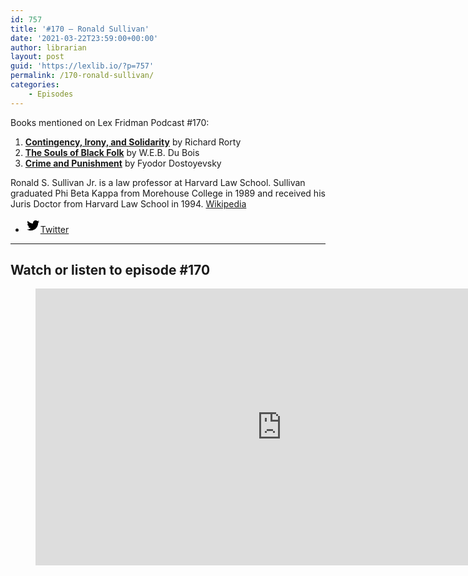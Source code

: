 ```yaml
---
id: 757
title: '#170 – Ronald Sullivan'
date: '2021-03-22T23:59:00+00:00'
author: librarian
layout: post
guid: 'https://lexlib.io/?p=757'
permalink: /170-ronald-sullivan/
categories:
    - Episodes
---
```


Books mentioned on Lex Fridman Podcast #170:

1. **[Contingency, Irony, and Solidarity](https://amzn.to/3Yf4dlS)** by Richard Rorty
2. [**The Souls of Black Folk**](https://amzn.to/3BpxlNA) by W.E.B. Du Bois
3. **[Crime and Punishment](https://amzn.to/3BqNIcr)** by Fyodor Dostoyevsky

Ronald S. Sullivan Jr. is a law professor at Harvard Law School. Sullivan graduated Phi Beta Kappa from Morehouse College in 1989 and received his Juris Doctor from Harvard Law School in 1994. [Wikipedia](https://en.wikipedia.org/wiki/Ronald_S._Sullivan_Jr.)

- [<svg aria-hidden="true" focusable="false" height="24" version="1.1" viewbox="0 0 24 24" width="24" xmlns="http://www.w3.org/2000/svg"><path d="M22.23,5.924c-0.736,0.326-1.527,0.547-2.357,0.646c0.847-0.508,1.498-1.312,1.804-2.27 c-0.793,0.47-1.671,0.812-2.606,0.996C18.324,4.498,17.257,4,16.077,4c-2.266,0-4.103,1.837-4.103,4.103 c0,0.322,0.036,0.635,0.106,0.935C8.67,8.867,5.647,7.234,3.623,4.751C3.27,5.357,3.067,6.062,3.067,6.814 c0,1.424,0.724,2.679,1.825,3.415c-0.673-0.021-1.305-0.206-1.859-0.513c0,0.017,0,0.034,0,0.052c0,1.988,1.414,3.647,3.292,4.023 c-0.344,0.094-0.707,0.144-1.081,0.144c-0.264,0-0.521-0.026-0.772-0.074c0.522,1.63,2.038,2.816,3.833,2.85 c-1.404,1.1-3.174,1.756-5.096,1.756c-0.331,0-0.658-0.019-0.979-0.057c1.816,1.164,3.973,1.843,6.29,1.843 c7.547,0,11.675-6.252,11.675-11.675c0-0.178-0.004-0.355-0.012-0.531C20.985,7.47,21.68,6.747,22.23,5.924z"></path></svg><span class="wp-block-social-link-label screen-reader-text">Twitter</span>](https://twitter.com/profronsullivan)

- - - - - -

## Watch or listen to episode #170

<figure class="wp-block-embed is-type-video is-provider-youtube wp-block-embed-youtube wp-embed-aspect-16-9 wp-has-aspect-ratio"><div class="wp-block-embed__wrapper"><iframe allow="accelerometer; autoplay; clipboard-write; encrypted-media; gyroscope; picture-in-picture" allowfullscreen="" frameborder="0" height="443" loading="lazy" src="https://www.youtube.com/embed/Iuven0crywo?feature=oembed" title="Ronald Sullivan: The Ideal of Justice in the Face of Controversy and Evil | Lex Fridman Podcast #170" width="788"></iframe></div></figure>